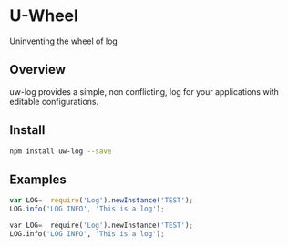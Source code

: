 # U-Wheel
Uninventing the wheel of log

## Overview
uw-log provides a simple, non conflicting, log for your applications with editable configurations.


## Install
```bash
npm install uw-log --save
```

## Examples
~~~javascript
var LOG=  require('Log').newInstance('TEST');
LOG.info('LOG INFO', 'This is a log');
~~~

~~~python
var LOG=  require('Log').newInstance('TEST');
LOG.info('LOG INFO', 'This is a log');
~~~